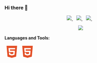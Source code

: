 ### Hi there 👋


<p align= "center">
    <a href="mailto:dre.braga@gmail.com">
        <img style="height: 25px" src="https://img.shields.io/badge/Gmail-D14836?style=for-the-badge&logo=gmail&logoColor=white" />
    </a>&nbsp;&nbsp;
    <a href= "https://www.instagram.com/drebraga/" >
        <img style="height: 25px" src="https://img.shields.io/badge/Instagram-E4405F?style=for-the-badge&logo=instagram&logoColor=white" />
    </a>&nbsp;&nbsp;
    <a href= "https://www.linkedin.com/in/andr%C3%A9-braga-80a07a18b/">
        <img style="height: 25px" src="https://img.shields.io/badge/LinkedIn-0077B5?style=for-the-badge&logo=linkedin&logoColor=white" />
    </a>&nbsp;&nbsp;
</p>

<p align= "center">
<img style="height: 200px;" src="https://github-readme-stats.vercel.app/api?username=drebraga&show_icons=true&count_private=true&theme=dark" />
</p>

**Languages and Tools:**

<p>
<img src="./imgs/html5.svg" height="40" style="vertical-align:down; margin:4px" alt="HTML5">
<img src="./imgs/html5.svg" height="40" style="vertical-align:down; margin:4px" alt="HTML5">
</p>

<!--
**drebraga/drebraga** is a ✨ _special_ ✨ repository because its `README.md` (this file) appears on your GitHub profile.
/<img src="" />
Here are some ideas to get you started:

- 🔭 I’m currently working on ...
- 🌱 I’m currently learning ...
- 👯 I’m looking to collaborate on ...
- 🤔 I’m looking for help with ...
- 💬 Ask me about ...
- 📫 How to reach me: ...
- 😄 Pronouns: ...
- ⚡ Fun fact: ...
-->
